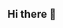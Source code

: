 ## Hi there 👋

<!--
**rishavkumar584/rishavkumar584** is a ✨ _special_ ✨ repository because its `README.md` (this file) appears on your GitHub profile.

# Intro
Hi, Myself Rishav Kumar, I am a 4th year B.Tech student, excited always to face new challenges in programming & sort
them out with grace.

# Technical Skills
- C
- C++
- Python
- Node.js
- React.js


# Notable Projects

- Women Safety_ML_Model https://github.com/rishavkumar584/Women_Safety_ML_Model.git
- Parkinson's-Disease-Detection https://github.com/rishavkumar584/Parkinson-s-Disease-Detection.git

# Interest
Building intelligent, scalable and human-centric real world problems solution. 
